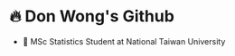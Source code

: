 <h1> 🔥 Don Wong's Github </h1>

<ul>
  <li>🏫 MSc Statistics Student at National Taiwan University</li>
</ul>
